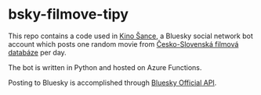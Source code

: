 # bsky-filmove-tipy

This repo contains a code used in [Kino Šance](https://bsky.app/profile/kinosance.bsky.social), a Bluesky social network bot account which posts one random movie from [Česko-Slovenská filmová databáze](https://csfd.cz) per day.

The bot is written in Python and hosted on Azure Functions.

Posting to Bluesky is accomplished through [Bluesky Official API](https://docs.bsky.app/docs/tutorials/creating-a-post).
